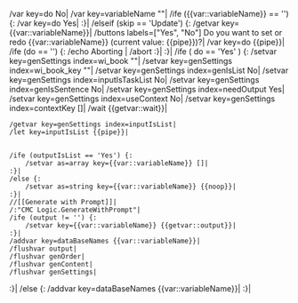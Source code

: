 /var key=do No|
/var key=variableName ""|
/ife ({{var::variableName}} == '') {:
    /var key=do Yes|
:}|
/elseif (skip == 'Update') {:
    /getvar key={{var::variableName}}|
    /buttons labels=["Yes", "No"] Do you want to set or redo {{var::variableName}} (current value: {{pipe}})?|
    /var key=do {{pipe}}|
    /ife (do == '') {:
        /echo Aborting |
        /abort
    :}|
:}|
/ife ( do == 'Yes' ) {:
	/setvar key=genSettings index=wi_book ""|
	/setvar key=genSettings index=wi_book_key ""|
	/setvar key=genSettings index=genIsList No|
	/setvar key=genSettings index=inputIsTaskList No|
	/setvar key=genSettings index=genIsSentence No|
	/setvar key=genSettings index=needOutput Yes|
	/setvar key=genSettings index=useContext No|
	/setvar key=genSettings index=contextKey []|
	/wait {{getvar::wait}}|
	
	/getvar key=genSettings index=inputIsList|
	/let key=inputIsList {{pipe}}|
	
	
	/ife (outputIsList == 'Yes') {:
		/setvar as=array key={{var::variableName}} []|
	:}|
	/else {:
		/setvar as=string key={{var::variableName}} {{noop}}|
	:}|
	//[[Generate with Prompt]]|
	/:"CMC Logic.GenerateWithPrompt"|
	/ife (output != '') {:
		/setvar key={{var::variableName}} {{getvar::output}}|
	:}|
	/addvar key=dataBaseNames {{var::variableName}}|
	/flushvar output|
	/flushvar genOrder|
	/flushvar genContent|
	/flushvar genSettings|
:}|
/else {:
	/addvar key=dataBaseNames {{var::variableName}}|
:}|